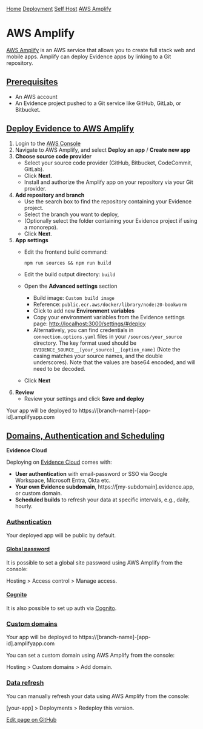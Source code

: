 [Home](https://docs.evidence.dev/) [Deployment](https://docs.evidence.dev/deployment) [Self Host](https://docs.evidence.dev/deployment/self-host) [AWS Amplify](https://docs.evidence.dev/deployment/self-host/aws-amplify)

# AWS Amplify

[AWS Amplify](https://aws.amazon.com/amplify) is an AWS service that allows you to create full stack web and mobile apps. Amplify can deploy Evidence apps by linking to a Git repository.

## [Prerequisites](https://docs.evidence.dev/deployment/self-host/aws-amplify\#prerequisites)

- An AWS account
- An Evidence project pushed to a Git service like GitHub, GitLab, or Bitbucket.

## [Deploy Evidence to AWS Amplify](https://docs.evidence.dev/deployment/self-host/aws-amplify\#deploy-evidence-to-aws-amplify)

1. Login to the [AWS Console](https://console.aws.amazon.com/)
2. Navigate to AWS Amplify, and select **Deploy an app** / **Create new app**
3. **Choose source code provider**
   - Select your source code provider (GitHub, Bitbucket, CodeCommit, GitLab).
   - Click **Next**.
   - Install and authorize the Amplify app on your repository via your Git provider.
4. **Add repository and branch**
   - Use the search box to find the repository containing your Evidence project.
   - Select the branch you want to deploy,
   - (Optionally select the folder containing your Evidence project if using a monorepo).
   - Click **Next**.
5. **App settings**
   - Edit the frontend build command:


     ```text-sm code
     npm run sources && npm run build
     ```

   - Edit the build output directory: `build`
   - Open the **Advanced settings** section
     - Build image: `Custom build image`
     - Reference: `public.ecr.aws/docker/library/node:20-bookworm`
     - Click to add new **Environment variables**
     - Copy your environment variables from the Evidence settings page: [http://localhost:3000/settings/#deploy](http://localhost:3000/settings/#deploy)
     - Alternatively, you can find credentials in `connection.options.yaml` files in your `/sources/your_source` directory. The key format used should be `EVIDENCE_SOURCE__[your_source]__[option_name]` (Note the casing matches your source names, and the double underscores). Note that the values are base64 encoded, and will need to be decoded.
   - Click **Next**
6. **Review**
   - Review your settings and click **Save and deploy**

Your app will be deployed to https://\[branch-name\]-\[app-id\].amplifyapp.com

## [Domains, Authentication and Scheduling](https://docs.evidence.dev/deployment/self-host/aws-amplify\#domains-authentication-and-scheduling)

**Evidence Cloud**

Deploying on [Evidence Cloud](https://docs.evidence.dev/deployment/cloud/evidence-cloud) comes with:

- **User authentication** with email-password or SSO via Google Workspace, Microsoft Entra, Okta etc.
- **Your own Evidence subdomain**, https://\[my-subdomain\].evidence.app, or custom domain.
- **Scheduled builds** to refresh your data at specific intervals, e.g., daily, hourly.

### [Authentication](https://docs.evidence.dev/deployment/self-host/aws-amplify\#authentication)

Your deployed app will be public by default.

#### [Global password](https://docs.evidence.dev/deployment/self-host/aws-amplify\#global-password)

It is possible to set a global site password using AWS Amplify from the console:

Hosting > Access control > Manage access.

#### [Cognito](https://docs.evidence.dev/deployment/self-host/aws-amplify\#cognito)

It is also possible to set up auth via [Cognito](https://docs.amplify.aws/react/build-a-backend/auth).

### [Custom domains](https://docs.evidence.dev/deployment/self-host/aws-amplify\#custom-domains)

Your app will be deployed to https://\[branch-name\]-\[app-id\].amplifyapp.com

You can set a custom domain using AWS Amplify from the console:

Hosting > Custom domains > Add domain.

### [Data refresh](https://docs.evidence.dev/deployment/self-host/aws-amplify\#data-refresh)

You can manually refresh your data using AWS Amplify from the console:

\[your-app\] > Deployments > Redeploy this version.

[Edit page on GitHub](https://github.com/evidence-dev/evidence/edit/next/sites/docs/pages/deployment/self-host/aws-amplify/index.md)